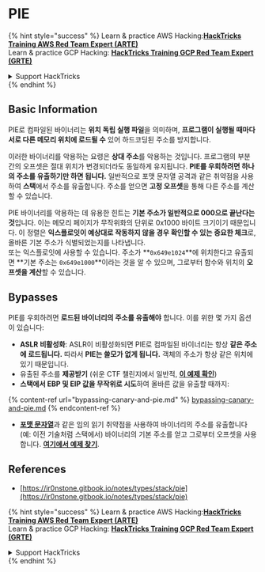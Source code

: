 # PIE

{% hint style="success" %}
Learn & practice AWS Hacking:<img src="/.gitbook/assets/arte.png" alt="" data-size="line">[**HackTricks Training AWS Red Team Expert (ARTE)**](https://training.hacktricks.xyz/courses/arte)<img src="/.gitbook/assets/arte.png" alt="" data-size="line">\
Learn & practice GCP Hacking: <img src="/.gitbook/assets/grte.png" alt="" data-size="line">[**HackTricks Training GCP Red Team Expert (GRTE)**<img src="/.gitbook/assets/grte.png" alt="" data-size="line">](https://training.hacktricks.xyz/courses/grte)

<details>

<summary>Support HackTricks</summary>

* Check the [**subscription plans**](https://github.com/sponsors/carlospolop)!
* **Join the** 💬 [**Discord group**](https://discord.gg/hRep4RUj7f) or the [**telegram group**](https://t.me/peass) or **follow** us on **Twitter** 🐦 [**@hacktricks\_live**](https://twitter.com/hacktricks\_live)**.**
* **Share hacking tricks by submitting PRs to the** [**HackTricks**](https://github.com/carlospolop/hacktricks) and [**HackTricks Cloud**](https://github.com/carlospolop/hacktricks-cloud) github repos.

</details>
{% endhint %}

## Basic Information

PIE로 컴파일된 바이너리는 **위치 독립 실행 파일**을 의미하며, **프로그램이 실행될 때마다 서로 다른 메모리 위치에 로드될 수** 있어 하드코딩된 주소를 방지합니다.

이러한 바이너리를 악용하는 요령은 **상대 주소**를 악용하는 것입니다. 프로그램의 부분 간의 오프셋은 절대 위치가 변경되더라도 동일하게 유지됩니다. **PIE를 우회하려면 하나의 주소를 유출하기만 하면 됩니다.** 일반적으로 포맷 문자열 공격과 같은 취약점을 사용하여 **스택**에서 주소를 유출합니다. 주소를 얻으면 **고정 오프셋**을 통해 다른 주소를 계산할 수 있습니다.

PIE 바이너리를 악용하는 데 유용한 힌트는 **기본 주소가 일반적으로 000으로 끝난다는 것**입니다. 이는 메모리 페이지가 무작위화의 단위로 0x1000 바이트 크기이기 때문입니다. 이 정렬은 **익스플로잇이 예상대로 작동하지 않을 경우 확인할 수 있는 중요한 체크**로, 올바른 기본 주소가 식별되었는지를 나타냅니다.\
또는 익스플로잇에 사용할 수 있습니다. 주소가 **`0x649e1024`**에 위치한다고 유출되면 **기본 주소는 `0x649e1000`**이라는 것을 알 수 있으며, 그로부터 함수와 위치의 **오프셋을 계산**할 수 있습니다.

## Bypasses

PIE를 우회하려면 **로드된 바이너리의 주소를 유출해야** 합니다. 이를 위한 몇 가지 옵션이 있습니다:

* **ASLR 비활성화**: ASLR이 비활성화되면 PIE로 컴파일된 바이너리는 항상 **같은 주소에 로드됩니다.** 따라서 **PIE는 쓸모가 없게 됩니다.** 객체의 주소가 항상 같은 위치에 있기 때문입니다.
* 유출된 주소를 **제공받기** (쉬운 CTF 챌린지에서 일반적, [**이 예제 확인**](https://ir0nstone.gitbook.io/notes/types/stack/pie/pie-exploit))
* **스택에서 EBP 및 EIP 값을 무작위로 시도**하여 올바른 값을 유출할 때까지:

{% content-ref url="bypassing-canary-and-pie.md" %}
[bypassing-canary-and-pie.md](bypassing-canary-and-pie.md)
{% endcontent-ref %}

* [**포맷 문자열**](../../format-strings/)과 같은 임의 읽기 취약점을 사용하여 바이너리의 주소를 유출합니다 (예: 이전 기술처럼 스택에서) 바이너리의 기본 주소를 얻고 그로부터 오프셋을 사용합니다. [**여기에서 예제 찾기**](https://ir0nstone.gitbook.io/notes/types/stack/pie/pie-bypass).

## References

* [https://ir0nstone.gitbook.io/notes/types/stack/pie](https://ir0nstone.gitbook.io/notes/types/stack/pie)

{% hint style="success" %}
Learn & practice AWS Hacking:<img src="/.gitbook/assets/arte.png" alt="" data-size="line">[**HackTricks Training AWS Red Team Expert (ARTE)**](https://training.hacktricks.xyz/courses/arte)<img src="/.gitbook/assets/arte.png" alt="" data-size="line">\
Learn & practice GCP Hacking: <img src="/.gitbook/assets/grte.png" alt="" data-size="line">[**HackTricks Training GCP Red Team Expert (GRTE)**<img src="/.gitbook/assets/grte.png" alt="" data-size="line">](https://training.hacktricks.xyz/courses/grte)

<details>

<summary>Support HackTricks</summary>

* Check the [**subscription plans**](https://github.com/sponsors/carlospolop)!
* **Join the** 💬 [**Discord group**](https://discord.gg/hRep4RUj7f) or the [**telegram group**](https://t.me/peass) or **follow** us on **Twitter** 🐦 [**@hacktricks\_live**](https://twitter.com/hacktricks\_live)**.**
* **Share hacking tricks by submitting PRs to the** [**HackTricks**](https://github.com/carlospolop/hacktricks) and [**HackTricks Cloud**](https://github.com/carlospolop/hacktricks-cloud) github repos.

</details>
{% endhint %}
